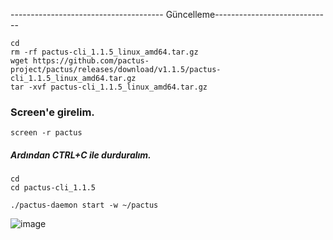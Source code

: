 -------------------------------------- Güncelleme-----------------------------
```
cd
rm -rf pactus-cli_1.1.5_linux_amd64.tar.gz
wget https://github.com/pactus-project/pactus/releases/download/v1.1.5/pactus-cli_1.1.5_linux_amd64.tar.gz
tar -xvf pactus-cli_1.1.5_linux_amd64.tar.gz
```
### Screen'e girelim. 
```
screen -r pactus
```
##### Ardından CTRL+C ile durduralım.
```
cd
cd pactus-cli_1.1.5
```
```
./pactus-daemon start -w ~/pactus
```

![image](https://github.com/Core-Node-Team/Testnet-TR/assets/91562185/8b95d265-4941-459d-84f5-20382e2fdd8f)
